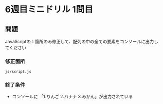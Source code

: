 # 6週目ミニドリル 1問目

## 問題

JavaScriptの１箇所のみ修正して、配列の中の全ての要素をコンソールに出力してください

### 修正箇所

`js/script.js`

### 終了条件
- コンソールに 「1.りんご 2.バナナ 3.みかん」が出力されている